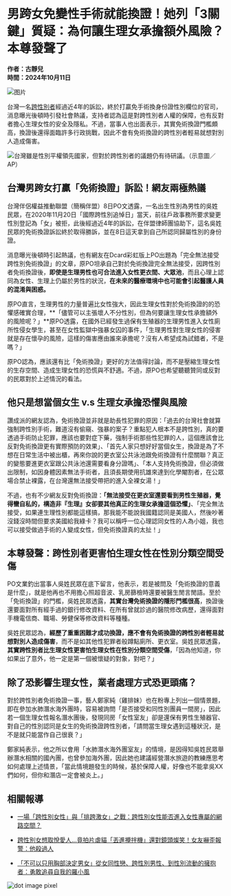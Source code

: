 # 男跨女免變性手術就能換證！她列「3關鍵」質疑：為何讓生理女承擔額外風險？ 本尊發聲了

**作者：古靜兒**  
**時間：2024年10月11日**

![图片](https://s.yimg.com/ny/api/res/1.2/SEhx3ZjbUKXr3qobErTGvw--/YXBwaWQ9aGlnaGxhbmRlcjt3PTk2MDtoPTY0MDtjZj13ZWJw/https://media.zenfs.com/vi/stormmediagroup.com/b59b27cf414276fc4511bbfe38aaf568)

台灣一名[跨性別者](https://tw.news.yahoo.com/tag/跨性別者)經過近4年的訴訟，終於打贏免手術換身份證性別欄位的官司，消息曝光後頓時引發社會熱議，支持者認為這是對跨性別者人權的保障，也有反對者擔心生理女性的安全及隱私。不過，當事人也出面表示，其實免術換證門檻頗高，換證後還得面臨許多行政挑戰，因此不會有免術換證的跨性別者輕易就想對別人造成傷害。

![<cite>台灣雖是性別平權領先國家，但對於跨性別者的議題仍有待研議。（示意圖／AP）</cite>](https://s.yimg.com/ny/api/res/1.2/bW8GLR_6bVU.KDEqBx20tw--/YXBwaWQ9aGlnaGxhbmRlcjt3PTk2MDtoPTY0MTtjZj13ZWJw/https://media.zenfs.com/vi/stormmediagroup.com/1b477c75dccfc80a625fdf9350edf12b)

## 台灣男跨女打贏「免術換證」訴訟！網友兩極熱議

台灣伴侶權益推動聯盟（簡稱伴盟）8日PO文透露，一名出生性別為男性的吳姓民眾，在2020年11月20日「國際跨性別追悼日」當天，前往戶政事務所要求變更性別登記為「女」被拒，此後經過近4年的訴訟，在伴盟律師團協助下，這名吳姓民眾的免術換證訴訟終於取得勝訴，並在8日這天拿到自己所認同歸屬性別的身份證。

消息曝光後頓時引起熱議，也有網友在Dcard彩虹版上PO出題為「完全無法接受跨性別免術換證」的文章，原PO坦承自己對於免術換證完全無法接受，因跨性別者免術換證後，**即使是生理男性也可合法進入女性更衣間、大眾池**，而且心理上認同為女性、生理上仍屬於男性的狀況，**在未來的醫療環境中也可能會引起醫護人員的混淆與困惑。**

原PO直言，生理男性的力量普遍比女性強大，因此生理女性對於免術換證的的恐懼感確實合理，**「儘管可以主張壞人不分性別，但為何要讓生理女性承擔額外的風險呢？」**原PO透露，在國外已經發生過保有生殖器的生理男性進入女性廁所性侵女學生，甚至在女性監獄中強暴女囚的事件，「生理男性對生理女性的侵害就是存在懷孕的風險，這樣的傷害應由誰來承擔呢？沒有人希望成為試錯者，不是嗎？」

原PO認為，應該還有比「免術換證」更好的方法值得討論，而不是壓縮生理女性的生存空間、造成生理女性的恐慌與不舒適。不過，原PO也希望聽聽贊同或反對的民眾對於上述情況的看法。

## 他只是想當個女生 v.s 生理女承擔恐懼與風險

讚成派的網友認為，免術換證並非就是助長性犯罪的原因：「過去的台灣社會就算強制跨性別手術，難道沒有偷窺、強暴的案子？重點犯人根本不是跨性別，真的要透過手術防止犯罪，應該也要對症下藥，強制手術那些性犯罪的人，這個應該會比反對免術換證更有實際預防的效果」、「首先人家只想好好當個女生，換證是為了不想在日常生活中被出櫃，再來你說的更衣室公共泳池跟免術換證有什麼關聯？真正的變態要進更衣室跟公共泳池還需要看身分證嗎」、「本人支持免術換證，但必須做出限制，如因身體因素無法手術者，且須長期使用抗雄來達到化學閹割者，在公眾場合禁止裸露，在台灣還無法接受帶把的進入全裸女湯！」

不過，也有不少網友反對免術換證：**「無法接受在更衣室還要看到男性生殖器，覺得蠻自私的，構造非『生理』女卻要其他真正的生理女承擔這個恐懼」**、「完全無法接受，如果連生理性別都能這樣搞，那我能不能說我國籍認同是美國人，然後吵著沒錢沒時間但要求美國給我綠卡？我可以稱呼一位心理認同女性的人為小姐，我也可以接受做過手術的人變成女性，但免術換證真的太扯！」

## 本尊發聲：跨性別者更害怕生理女性在性別分類空間受傷

PO文業釣出當事人吳姓民眾在底下留言，他表示，若是被問及「免術換證的意義是什麼」，就是他再也不用擔心照超音波、乳房篩檢時還要被醫生閒言閒語。至於「免術換證」的門檻，吳姓民眾透露，**其實台灣免術換證的隱形門檻很高**，換證後還要面對所有經手過的銀行修改資料、在所有曾就診過的醫院修改病歷，還得面對手機電信商、職場、勞健保等修改資料等種種。

吳姓民眾認為，**經歷了重重困難才成功換證，應不會有免術換證的跨性別者輕易就想對別人造成傷害**，而不是如其他性犯罪者般蹲點廁所、更衣室。吳姓民眾透露，**其實跨性別者比生理女性更害怕生理女性在性別分類空間受傷**，「因為他知道，你如果出了意外，他一定是第一個被懷疑的對象，對吧？」

## 除了恐影響生理女性，業者處理方式恐更頭痛？

對於跨性別者免術換證一事，藝人鄭家純（雞排妹）也在粉專上列出一個情景題，即在參加水肺潛水海外團時，容易被詢問「是否接受和同性別團員一間房」，因此若一個生理女性報名潛水團後，發現同房「女性室友」卻是還保有男性生殖器官、對自己的性別認同是女生的免術換證跨性別者，「請問當生理女遇到這種狀況，是不是就只能當作自己很衰？」

鄭家純表示，他之所以會用「水肺潛水海外團室友」的情境，是因得知吳姓民眾舉辦潛水相關的國內團，也曾參加海外團，因此她也建議經營潛水旅遊的教練應思考如何處理上述情景，「當此情境題發生的時候，基於保障人權，好像也不能拿吳XX們如何，但你和潛店一定會被炎上。」

## 相關報導

- [一場「跨性別女性」與「排跨激女」之戰：跨性別女性能否進入女性專屬的網路空間？](https://www.storm.mg/article/5227033?utm_source=Yahoo&utm_medium=%E7%9B%B8%E9%97%9C%E5%A0%B1%E5%B0%8E%E9%BB%9E%E6%93%8A&utm_campaign=Y!News_RelatedCoverage)
  
- [跨性別女想取悅愛人…竟拍片虐貓「丟進攪拌機」還對鏡頭燦笑！女友嚇歪報警：他殺過人](https://www.storm.mg/lifestyle/5034999?utm_source=Yahoo&utm_medium=%E7%9B%B8%E9%97%9C%E5%A0%B1%E5%B0%8E%E9%BB%9E%E6%93%8A&utm_campaign=Y!News_RelatedCoverage)
  
- [「不可以只用胸部決定男女」從女同性戀、跨性別男性、到性別流動的擁抱者：勇敢追尋自我的羅小風](https://www.storm.mg/article/973743?utm_source=Yahoo&utm_medium=%E7%9B%B8%E9%97%9C%E5%A0%B1%E5%B0%8E%E9%BB%9E%E6%93%8A&utm_campaign=Y!News_RelatedCoverage)

![dot image pixel](https://sb.scorecardresearch.com/p?c1=2&c2=7241469&c5=2144404884&c7=https%3A%2F%2Ftw.news.yahoo.com%2F%25E7%2594%25B7%25E8%25B7%25A8%25E5%25A5%25B3%25E5%2585%258D%25E8%25AE%258A%25E6%2580%25A7%25E6%2589%258B%25E8%25A1%2593%25E5%25B0%25B1%25E8%2583%25BD%25E6%258F%259B%25E8%25AD%2589-%25E5%25A5%25B9%25E5%2588%2597-3%25E9%2597%259C%25E9%258D%25B5-%25E8%25B3%25AA%25E7%2596%2591-%25E7%2482%25A6%25E4%25BD%2595%25E8%25AE%2593%25E7%2594%259F%25E7%2590%2586%25E5%25A5%25B3%25E6%2589%25BF%25E6%2593%2594%25E9%25A1%258D%25E5%25A4%2596%25E9%25A2%25A8%25E9%259A%25AA-080001261.html&c14=-1)